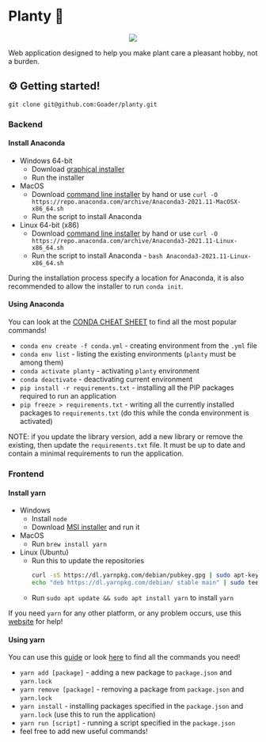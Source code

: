 # Planty :herb:

<p align="center">
  <img src="https://user-images.githubusercontent.com/45573077/161089548-f4432533-6c42-40fe-8a5b-839ebfec7f47.png" />
</p>

Web application designed to help you make plant care a pleasant hobby, not a burden.

## :gear: Getting started!

```git
git clone git@github.com:Goader/planty.git
```

### Backend

#### Install Anaconda

* Windows 64-bit
  * Download [graphical installer](https://repo.anaconda.com/archive/Anaconda3-2021.11-Windows-x86_64.exe)
  * Run the installer
* MacOS
  * Download [command line installer](https://repo.anaconda.com/archive/Anaconda3-2021.11-MacOSX-x86_64.sh) by hand or use `curl -O https://repo.anaconda.com/archive/Anaconda3-2021.11-MacOSX-x86_64.sh`
  * Run the script to install Anaconda
* Linux 64-bit (x86)
  * Download [command line installer](https://repo.anaconda.com/archive/Anaconda3-2021.11-Linux-x86_64.sh) by hand or use `curl -O https://repo.anaconda.com/archive/Anaconda3-2021.11-Linux-x86_64.sh`
  * Run the script to install Anaconda - `bash Anaconda3-2021.11-Linux-x86_64.sh`

During the installation process specify a location for Anaconda, it is also recommended to allow the installer to run `conda init`.

#### Using Anaconda

You can look at the [CONDA CHEAT SHEET](https://docs.conda.io/projects/conda/en/4.6.0/_downloads/52a95608c49671267e40c689e0bc00ca/conda-cheatsheet.pdf) to find all the most popular commands!

* `conda env create -f conda.yml` - creating environment from the `.yml` file
* `conda env list` - listing the existing environments (`planty` must be among them)
* `conda activate planty` - activating `planty` environment
* `conda deactivate` - deactivating current environment
* `pip install -r requirements.txt` - installing all the PIP packages required to run an application
* `pip freeze > requirements.txt` - writing all the currently installed packages to `requirements.txt` (do this while the conda environment is activated)

NOTE: if you update the library version, add a new library or remove the existing, then update the `requirements.txt` file. It must be up to date and contain a minimal requirements to run the application.

### Frontend

#### Install yarn

* Windows
  * Install `node`
  * Download [MSI installer](https://classic.yarnpkg.com/latest.msi) and run it
* MacOS
  * Run `brew install yarn`
* Linux (Ubuntu)
  * Run this to update the repositories 
      ```bash
      curl -sS https://dl.yarnpkg.com/debian/pubkey.gpg | sudo apt-key add -
      echo "deb https://dl.yarnpkg.com/debian/ stable main" | sudo tee /etc/apt/sources.list.d/yarn.list
      ```
  * Run `sudo apt update && sudo apt install yarn` to install `yarn`

If you need `yarn` for any other platform, or any problem occurs, use this [website](https://classic.yarnpkg.com/lang/en/docs/install/#debian-stable) for help!

#### Using yarn

You can use this [guide](https://classic.yarnpkg.com/lang/en/docs/creating-a-project/) or look [here](https://classic.yarnpkg.com/en/docs/cli/) to find all the commands you need!

* `yarn add [package]` - adding a new package to `package.json` and `yarn.lock`
* `yarn remove [package]` - removing a package from `package.json` and `yarn.lock`
* `yarn install` - installing packages specified in the `package.json` and `yarn.lock` (use this to run the application)
* `yarn run [script]` - running a script specified in the `package.json`
* feel free to add new useful commands!


